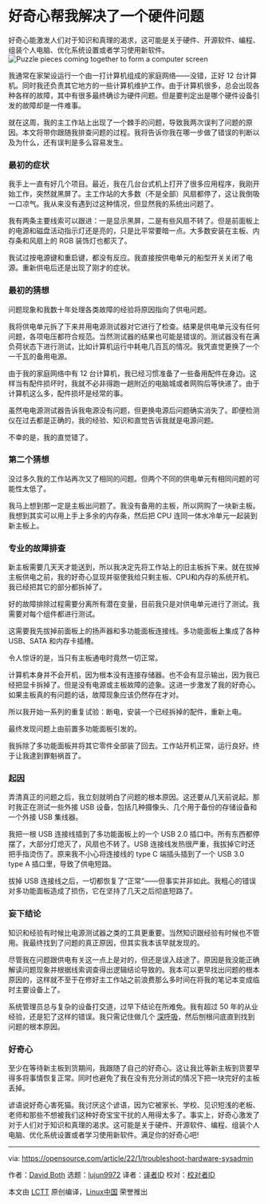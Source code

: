 [#]: subject: "How curiosity helped me solve a hardware problem"
[#]: via: "https://opensource.com/article/22/1/troubleshoot-hardware-sysadmin"
[#]: author: "David Both https://opensource.com/users/dboth"
[#]: collector: "lujun9972"
[#]: translator: "toknow-gh"
[#]: reviewer: " "
[#]: publisher: " "
[#]: url: " "

好奇心帮我解决了一个硬件问题
======
好奇心能激发人们对于知识和真理的渴求，这可能是关于硬件、开源软件、编程、组装个人电脑、优化系统设置或者学习使用新软件。
![Puzzle pieces coming together to form a computer screen][1]

我通常在家架设运行一个由一打计算机组成的家庭网络——没错，正好 12 台计算机。同时我还负责其它地方的一些计算机维护工作。由于计算机很多，总会出现各种各样的故障，其中有很多最终确诊为硬件问题。但是要判定出是哪个硬件设备引发的故障却是一件难事。

就在这周，我的主工作站上出现了一个棘手的问题，导致我两次误判了问题的原因。本文将带你跟随我排查问题的过程。我将告诉你我在哪一步做了错误的判断以及为什么，还有误判是多么容易发生。

### 最初的症状

我手上一直有好几个项目。最近，我在几台台式机上打开了很多应用程序，我刚开始工作，突然就黑屏了。主工作站的大多数（不是全部）风扇都停了，这让我倒吸一口凉气。我从来没有遇到过这种情况，但显然我的系统出问题了。

我有两条主要线索可以跟进：一是显示黑屏，二是有些风扇不转了。但是前面板上的电源和磁盘活动指示灯还是亮的，只是比平常要暗一点。大多数安装在主板、内存条和风扇上的 RGB 装饰灯也都灭了。

我试过按电源键和重启键，都没有反应。我直接按供电单元的船型开关关闭了电源。重新供电后还是出现了刚才的症状。

### 最初的猜想

问题现象和我数十年处理各类故障的经验将原因指向了供电问题。

我将供电单元拆了下来并用电源测试器对它进行了检查。结果是供电单元没有任何问题，各项电压都符合规范。当然测试器的结果也可能是错误的。测试器没有在满负荷状态下进行测试，比如计算机运行中耗电几百瓦的情况。我凭直觉更换了一个一千瓦的备用电源。

由于我的家庭网络中有 12 台计算机，我已经习惯准备了一些备用配件在身边。这样当有配件损坏时，我就不必非得跑一趟附近的电脑城或者网购后等快递了。由于计算机这么多，配件损坏是经常的事。

虽然电电源测试器告诉我电源没有问题，但更换电源后问题确实消失了。即便检测仪在过去都是正确的，我的经验、知识和直觉告诉我就是电源问题。

不幸的是，我的直觉错了。

### 第二个猜想

没过多久我的工作站再次又了相同的问题。但两个不同的供电单元有相同问题的可能性太低了。

我马上想到那一定是主板出问题了。我没有备用的主板，所以网购了一块新主板。我想到其实可以用上手上多余的内存条，然后把 CPU 连同一体水冷单元一起装到新主板上。

### 专业的故障排查

新主板需要几天天才能送到，所以我决定先将工作站上的旧主板拆下来。就在拔掉主板供电之前，我的好奇心显现并驱使我给只剩主板、CPU和内存的系统开机。我已经把其它的部分都拆掉了。

好的故障排除过程需要分离所有潜在变量，目前我只是对供电单元进行了测试。我需要对每个组件都进行测试。

这需要我先拔掉前面板上的扬声器和多功能面板连接线。多功能面板上集成了各种 USB、SATA 和内存卡插槽。

令人惊讶的是，当只有主板通电时竟然一切正常。

计算机本身并不会开机，因为根本没有连接存储器。也不会有显示输出，因为我已经把显卡拆掉了。但是没有电源或主板故障的迹象。这进一步激发了我的好奇心。如果主板真的有问题的话，故障现象应该仍然存在才对。

所以我开始一系列的重复试验：断电，安装一个已经拆掉的配件，重新上电。

最终发现问题上由前置多功能面板引发的。

我拆除了多功能面板并将其它零件全部装了回去。工作站开机正常，运行良好。终于让我逮到罪魁祸首了。

### 起因

弄清真正的问题之后，我立刻就明白了问题的根本原因。这还要从几天前说起。那时我正在测试一些外接 USB 设备，包括几种摄像头、几个用于备份的存储设备和一个外接 USB 集线器。

我把一根 USB 连接线插到了多功能面板上的一个 USB 2.0 插口中。所有东西都停摆了，大部分灯熄灭了，风扇也不转了。USB 连接线发热很严重，我拔掉它时还把手指烫伤了。原来我不小心将连接线的 type C 端插头插到了一个 USB 3.0 type A 插口里，导致了供电短路。

拔掉 USB 连接线之后，一切都恢复了“正常”——但事实并非如此。我粗心的错误对多功能面板造成了损伤，它在坚持了几天之后彻底短路了。

### 妄下结论

知识和经验有时候比电源测试器之类的工具更重要。当然知识跟经验有时候也不管用。我最终找到了问题的真正原因，但其实我本该早就发现的。

尽管我在问题跟供电有关这一点上是对的，但还是误入歧途了。原因是我没能正确解读问题现象并根据线索调查得出逻辑结论导致的。我本可以更早找出问题的根本原因的，这样就不至于在修好主工作站之前浪费那么多时间在将我的笔记本变成临时主要设备上了。

系统管理员总与复杂的设备打交道，过早下结论在所难免。我有超过 50 年的从业经验，还是犯了这样的错误。我只需记住做几个 [深呼吸][2]，然后刨根问底直到找到问题的根本原因。

### 好奇心

至少在等待新主板到货期间，我跟随了自己的好奇心。这让我比等新主板到货要早得多将事情恢复正常。同时也避免了我在没有充分测试的情况下把一块完好的主板丢掉。

谚语说好奇心害死猫。我讨厌这个谚语，因为它被家长、学校、见识短浅的老板、老师和那些不想被我们这种好奇宝宝干扰的人用得太多了。事实上，好奇心激发了对于人们对于知识和真理的渴求。这可能是关于硬件、开源软件、编程、组装个人电脑、优化系统设置或者学习使用新软件。满足你的好奇心吧!

--------------------------------------------------------------------------------

via: https://opensource.com/article/22/1/troubleshoot-hardware-sysadmin

作者：[David Both][a]
选题：[lujun9972][b]
译者：[译者ID](https://github.com/toknow-gh)
校对：[校对者ID](https://github.com/校对者ID)

本文由 [LCTT](https://github.com/LCTT/TranslateProject) 原创编译，[Linux中国](https://linux.cn/) 荣誉推出

[a]: https://opensource.com/users/dboth
[b]: https://github.com/lujun9972
[1]: https://opensource.com/sites/default/files/styles/image-full-size/public/lead-images/puzzle_computer_solve_fix_tool.png?itok=U0pH1uwj (Puzzle pieces coming together to form a computer screen)
[2]: https://opensource.com/article/21/11/linux-yoga
